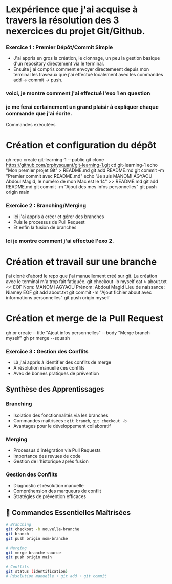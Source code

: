 # Lexpérience que j'ai acquise à travers la résolution des 3 nexercices du projet Git/Github.

### Exercice 1 : Premier Dépôt/Commit Simple
- J'ai appris en gros la création, le clonnage, un peu la gestion basique d'un repository directement via le terminal.
- Ensuite j'ai compris comment envoyer directemeent depuis mon terminal les traveaux que j'ai effectué localement avec les commandes add → commit → push.

### voici, je montre comment j'ai effectué l'exo 1 en question
### je me ferai certainement un grand plaisir à expliquer chaque commande que j'ai écrite.

Commandes exécutées
# Création et configuration du dépôt
gh repo create git-learning-1 --public
git clone https://github.com/prphysquant/git-learning-1.git
cd git-learning-1
echo "Mon premier projet Git" > README.md
git add README.md
git commit -m "Premier commit avec README.md"
echo "Je suis MANOMI AGYAOU Abdoul Magid, le numéro de mon Mac est le 14" >> README.md
git add README.md
git commit -m "Ajout des mes infos personnelles"
git push origin main

### Exercice 2 : Branching/Merging
- Ici j'ai appris à créer et gérer des branches
- Puis le processus de Pull Request
- Et enfin la fusion de branches

### Ici je montre comment j'ai effectué l'exo 2.
# Création et travail sur une branche
j'ai cloné d'abord le repo que j'ai manuellement créé sur git. La création avec le terminal m'a trop fait fatiguée. 
git checkout -b myself
cat > about.txt << EOF
Nom: MANOMI AGYAOU 
Prénom: Abdoul Magid
Lieu de naissance: Niamey
EOF
git add about.txt
git commit -m "Ajout fichier about avec informations personnelles"
git push origin myself
# Création et merge de la Pull Request
gh pr create --title "Ajout infos personnelles" --body "Merge branch myself"
gh pr merge --squash


### Exercice 3 : Gestion des Conflits
- Là j'ai appris à identifier des conflits de merge
- A résolution manuelle ces conflits
- Avec de bonnes pratiques de prévention

## Synthèse des Apprentissages

### Branching
- Isolation des fonctionnalités via les branches
- Commandes maîtrisées : `git branch`, `git checkout -b`
- Avantages pour le développement collaboratif

### Merging
- Processus d'intégration via Pull Requests
- Importance des revues de code
- Gestion de l'historique après fusion

### Gestion des Conflits
- Diagnostic et résolution manuelle
- Compréhension des marqueurs de conflit
- Stratégies de prévention efficaces

## 🚀 Commandes Essentielles Maîtrisées
```bash
# Branching
git checkout -b nouvelle-branche
git branch
git push origin nom-branche

# Merging
git merge branche-source
git push origin main

# Conflits
git status (identification)
# Résolution manuelle + git add + git commit
